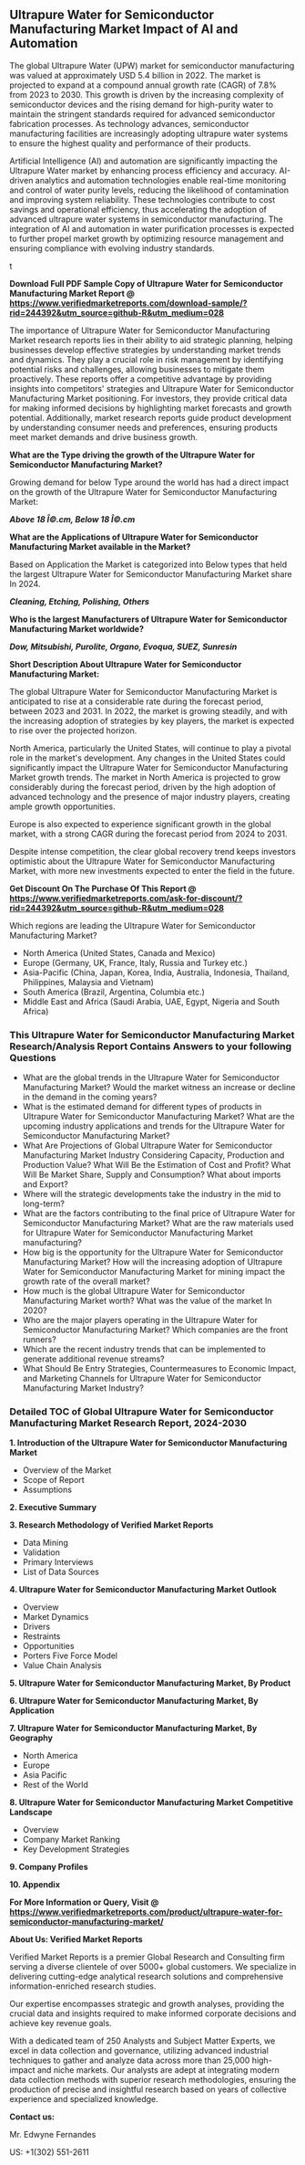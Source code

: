 <h2>Ultrapure Water for Semiconductor Manufacturing Market Impact of AI and Automation</h2><p>The global Ultrapure Water (UPW) market for semiconductor manufacturing was valued at approximately USD 5.4 billion in 2022. The market is projected to expand at a compound annual growth rate (CAGR) of 7.8% from 2023 to 2030. This growth is driven by the increasing complexity of semiconductor devices and the rising demand for high-purity water to maintain the stringent standards required for advanced semiconductor fabrication processes. As technology advances, semiconductor manufacturing facilities are increasingly adopting ultrapure water systems to ensure the highest quality and performance of their products.</p><p>Artificial Intelligence (AI) and automation are significantly impacting the Ultrapure Water market by enhancing process efficiency and accuracy. AI-driven analytics and automation technologies enable real-time monitoring and control of water purity levels, reducing the likelihood of contamination and improving system reliability. These technologies contribute to cost savings and operational efficiency, thus accelerating the adoption of advanced ultrapure water systems in semiconductor manufacturing. The integration of AI and automation in water purification processes is expected to further propel market growth by optimizing resource management and ensuring compliance with evolving industry standards.</p>t</p><p id="" class=""><strong>Download Full PDF Sample Copy of Ultrapure Water for Semiconductor Manufacturing Market Report @ <a href="https://www.verifiedmarketreports.com/download-sample/?rid=244392&utm_source=github-R&utm_medium=028" target="_blank">https://www.verifiedmarketreports.com/download-sample/?rid=244392&utm_source=github-R&utm_medium=028</a></strong></p><p>The importance of&nbsp;Ultrapure Water for Semiconductor Manufacturing Market research reports lies in their ability to aid strategic planning, helping businesses develop effective strategies by understanding market trends and dynamics. They play a crucial role in risk management by identifying potential risks and challenges, allowing businesses to mitigate them proactively. These reports offer a competitive advantage by providing insights into competitors' strategies and Ultrapure Water for Semiconductor Manufacturing Market positioning. For investors, they provide critical data for making informed decisions by highlighting market forecasts and growth potential. Additionally, market research reports guide product development by understanding consumer needs and preferences, ensuring products meet market demands and drive business growth.</p><p><strong>What are the&nbsp;Type driving the growth of the Ultrapure Water for Semiconductor Manufacturing Market?</strong></p><p id="" class="">Growing demand for below Type around the world has had a direct impact on the growth of the Ultrapure Water for Semiconductor Manufacturing Market:</p><em><strong>Above 18 Î©.cm, Below 18 Î©.cm</strong></em></p><strong>What are the&nbsp;Applications&nbsp;of Ultrapure Water for Semiconductor Manufacturing Market available in the Market?</strong></p><p id="" class="">Based on Application the Market is categorized into Below types that held the largest Ultrapure Water for Semiconductor Manufacturing Market share In 2024.</p><em><strong>Cleaning, Etching, Polishing, Others</strong></em></p><strong>Who is the largest Manufacturers of Ultrapure Water for Semiconductor Manufacturing Market worldwide?</strong></p><p><em><strong>Dow, Mitsubishi, Purolite, Organo, Evoqua, SUEZ, Sunresin</strong></em></p><p id="" class=""><strong>Short Description About Ultrapure Water for Semiconductor Manufacturing Market:</strong></p><p>The global Ultrapure Water for Semiconductor Manufacturing Market is anticipated to rise at a considerable rate during the forecast period, between 2023 and 2031. In 2022, the market is growing steadily, and with the increasing adoption of strategies by key players, the market is expected to rise over the projected horizon.</p><p>North America, particularly the United States, will continue to play a pivotal role in the market's development. Any changes in the United States could significantly impact the Ultrapure Water for Semiconductor Manufacturing Market growth trends. The market in North America is projected to grow considerably during the forecast period, driven by the high adoption of advanced technology and the presence of major industry players, creating ample growth opportunities.</p><p>Europe is also expected to experience significant growth in the global market, with a strong CAGR during the forecast period from 2024 to 2031.</p><p>Despite intense competition, the clear global recovery trend keeps investors optimistic about the Ultrapure Water for Semiconductor Manufacturing Market, with more new investments expected to enter the field in the future.</p><p id="" class=""><strong>Get Discount On The Purchase Of This Report @ <a href="https://www.verifiedmarketreports.com/ask-for-discount/?rid=244392&utm_source=github-R&utm_medium=028" target="_blank">https://www.verifiedmarketreports.com/ask-for-discount/?rid=244392&utm_source=github-R&utm_medium=028</a></strong></p>Which regions are leading the Ultrapure Water for Semiconductor Manufacturing Market?</p><ul><li>North America (United States, Canada and Mexico)</li><li>Europe (Germany, UK, France, Italy, Russia and Turkey etc.)</li><li>Asia-Pacific (China, Japan, Korea, India, Australia, Indonesia, Thailand, Philippines, Malaysia and Vietnam)</li><li>South America (Brazil, Argentina, Columbia etc.)</li><li>Middle East and Africa (Saudi Arabia, UAE, Egypt, Nigeria and South Africa)</li></ul><h3 id="" class="">This Ultrapure Water for Semiconductor Manufacturing Market Research/Analysis Report Contains Answers to your following Questions</h3><ul><li>What are the global trends in the Ultrapure Water for Semiconductor Manufacturing Market? Would the market witness an increase or decline in the demand in the coming years?</li><li>What is the estimated demand for different types of products in Ultrapure Water for Semiconductor Manufacturing Market? What are the upcoming industry applications and trends for the Ultrapure Water for Semiconductor Manufacturing Market?</li><li>What Are Projections of Global Ultrapure Water for Semiconductor Manufacturing Market Industry Considering Capacity, Production and Production Value? What Will Be the Estimation of Cost and Profit? What Will Be Market Share, Supply and Consumption? What about imports and Export?</li><li>Where will the strategic developments take the industry in the mid to long-term?</li><li>What are the factors contributing to the final price of Ultrapure Water for Semiconductor Manufacturing Market? What are the raw materials used for Ultrapure Water for Semiconductor Manufacturing Market manufacturing?</li><li>How big is the opportunity for the Ultrapure Water for Semiconductor Manufacturing Market? How will the increasing adoption of Ultrapure Water for Semiconductor Manufacturing Market for mining impact the growth rate of the overall market?</li><li>How much is the global Ultrapure Water for Semiconductor Manufacturing Market worth? What was the value of the market In 2020?</li><li>Who are the major players operating in the Ultrapure Water for Semiconductor Manufacturing Market? Which companies are the front runners?</li><li>Which are the recent industry trends that can be implemented to generate additional revenue streams?</li><li>What Should Be Entry Strategies, Countermeasures to Economic Impact, and Marketing Channels for Ultrapure Water for Semiconductor Manufacturing Market Industry?</li></ul><h3 id="" class="">Detailed TOC of Global Ultrapure Water for Semiconductor Manufacturing Market Research Report, 2024-2030</h3><p id="" class=""><strong>1. Introduction of the Ultrapure Water for Semiconductor Manufacturing Market</strong></p><ul><li>Overview of the Market</li><li>Scope of Report</li><li>Assumptions</li></ul><p id="" class=""><strong>2. Executive Summary</strong></p><p id="" class=""><strong>3. Research Methodology of Verified Market Reports</strong></p><ul><li>Data Mining</li><li>Validation</li><li>Primary Interviews</li><li>List of Data Sources</li></ul><p id="" class=""><strong>4. Ultrapure Water for Semiconductor Manufacturing Market Outlook</strong></p><ul><li>Overview</li><li>Market Dynamics</li><li>Drivers</li><li>Restraints</li><li>Opportunities</li><li>Porters Five Force Model</li><li>Value Chain Analysis</li></ul><p id="" class=""><strong>5. Ultrapure Water for Semiconductor Manufacturing Market, By Product</strong></p><p id="" class=""><strong>6. Ultrapure Water for Semiconductor Manufacturing Market, By Application</strong></p><p id="" class=""><strong>7. Ultrapure Water for Semiconductor Manufacturing Market, By Geography</strong></p><ul><li>North America</li><li>Europe</li><li>Asia Pacific</li><li>Rest of the World</li></ul><p id="" class=""><strong>8. Ultrapure Water for Semiconductor Manufacturing Market Competitive Landscape</strong></p><ul><li>Overview</li><li>Company Market Ranking</li><li>Key Development Strategies</li></ul><p id="" class=""><strong>9. Company Profiles</strong></p><p id="" class=""><strong>10. Appendix</strong></p><p id="" class=""><strong>For More Information or Query, Visit @ <a href="https://www.verifiedmarketreports.com/product/ultrapure-water-for-semiconductor-manufacturing-market/" target="_blank">https://www.verifiedmarketreports.com/product/ultrapure-water-for-semiconductor-manufacturing-market/</a></strong></p><p id="" class=""><strong>About Us: Verified Market Reports</strong></p><p id="" class="">Verified Market Reports is a premier Global Research and Consulting firm serving a diverse clientele of over 5000+ global customers. We specialize in delivering cutting-edge analytical research solutions and comprehensive information-enriched research studies.</p><p id="" class="">Our expertise encompasses strategic and growth analyses, providing the crucial data and insights required to make informed corporate decisions and achieve key revenue goals.</p><p id="" class="">With a dedicated team of 250 Analysts and Subject Matter Experts, we excel in data collection and governance, utilizing advanced industrial techniques to gather and analyze data across more than 25,000 high-impact and niche markets. Our analysts are adept at integrating modern data collection methods with superior research methodologies, ensuring the production of precise and insightful research based on years of collective experience and specialized knowledge.</p><p id="" class=""><strong>Contact us:</strong></p><p id="" class="">Mr. Edwyne Fernandes</p><p id="" class="">US: +1(302) 551-2611</p>